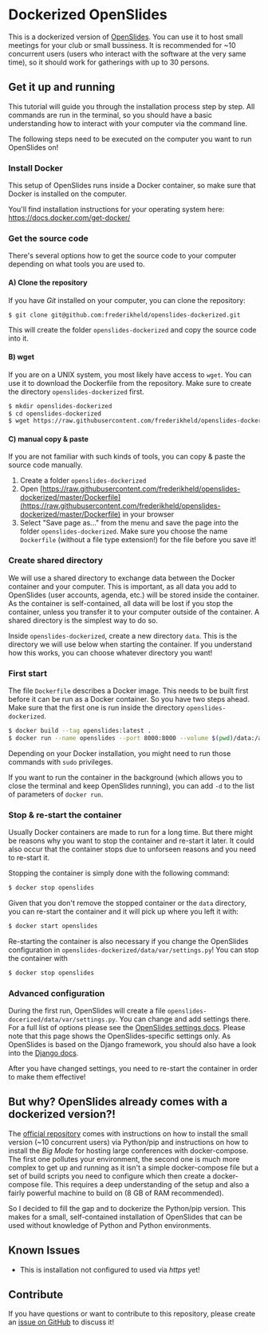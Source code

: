 # Dockerized OpenSlides

This is a dockerized version of [OpenSlides](https://openslides.com/). You can use it to host small meetings for your club or small bussiness. It is recommended for ~10 concurrent users (users who interact with the software at the very same time), so it should work for gatherings with up to 30 persons.

## Get it up and running

This tutorial will guide you through the installation process step by step. All commands are run in the terminal, so you should have a basic understanding how to interact with your computer via the command line.

The following steps need to be executed on the computer you want to run OpenSlides on!

### Install Docker

This setup of OpenSlides runs inside a Docker container, so make sure that Docker is installed on the computer.

You'll find installation instructions for your operating system here: https://docs.docker.com/get-docker/

### Get the source code

There's several options how to get the source code to your computer depending on what tools you are used to.

#### A) Clone the repository

If you have _Git_ installed on your computer, you can clone the repository:

```sh
$ git clone git@github.com:frederikheld/openslides-dockerized.git
```

This will create the folder `openslides-dockerized` and copy the source code into it.

#### B) wget

If you are on a UNIX system, you most likely have access to `wget`. You can use it to download the Dockerfile from the repository. Make sure to create the directory `openslides-dockerized` first.

```sh
$ mkdir openslides-dockerized
$ cd openslides-dockerized
$ wget https://raw.githubusercontent.com/frederikheld/openslides-dockerized/master/Dockerfile
```

#### C) manual copy & paste

If you are not familiar with such kinds of tools, you can copy & paste the source code manually.

1. Create a folder `openslides-dockerized`
2. Open [https://raw.githubusercontent.com/frederikheld/openslides-dockerized/master/Dockerfile](https://raw.githubusercontent.com/frederikheld/openslides-dockerized/master/Dockerfile) in your browser
3. Select "Save page as..." from the menu and save the page into the folder `openslides-dockerized`. Make sure you choose the name `Dockerfile` (without a file type extension!) for the file before you save it!

### Create shared directory

We will use a shared directory to exchange data between the Docker container and your computer. This is important, as all data you add to OpenSlides (user accounts, agenda, etc.) will be stored inside the container. As the container is self-contained, all data will be lost if you stop the container, unless you transfer it to your computer outside of the container. A shared directory is the simplest way to do so.

Inside `openslides-dockerized`, create a new directory `data`. This is the directory we will use below when starting the container. If you understand how this works, you can choose whatever directory you want!

### First start

The file `Dockerfile` describes a Docker image. This needs to be built first before it can be run as a Docker container. So you have two steps ahead. Make sure that the first one is run inside the directory `openslides-dockerized`.

```sh
$ docker build --tag openslides:latest .
$ docker run --name openslides --port 8000:8000 --volume $(pwd)/data:/app/personal_data openslides:latest
```

Depending on your Docker installation, you might need to run those commands with `sudo` privileges.

If you want to run the container in the background (which allows you to close the terminal and keep OpenSlides running), you can add `-d` to the list of parameters of `docker run`.

### Stop & re-start the container

Usually Docker containers are made to run for a long time. But there might be reasons why you want to stop the container and re-start it later. It could also occur that the container stops due to unforseen reasons and you need to re-start it.

Stopping the container is simply done with the following command:

```sh
$ docker stop openslides
```

Given that you don't remove the stopped container or the `data` directory, you can re-start the container and it will pick up where you left it with:

```sh
$ docker start openslides
```

Re-starting the container is also necessary if you change the OpenSlides configuration in `openslides-dockerized/data/var/settings.py`!
You can stop the container with

```sh
$ docker stop openslides
```

### Advanced configuration

During the first run, OpenSlides will create a file `openslides-docerized/data/var/settings.py`. You can change and add settings there. For a full list of options please see the [OpenSlides settings docs](https://github.com/OpenSlides/OpenSlides/blob/master/SETTINGS.rst). Please note that this page shows the OpenSlides-specific settings only. As OpenSlides is based on the Django framework, you should also have a look into the [Django docs](https://docs.djangoproject.com/en/3.0/).

After you have changed settings, you need to re-start the container in order to make them effective!

## But why? OpenSlides already comes with a dockerized version?!

The [official repository](https://github.com/OpenSlides/OpenSlides) comes with instructions on how to install the small version (~10 concurrent users) via Python/pip and instructions on how to install the _Big Mode_ for hosting large conferences with docker-compose. The first one pollutes your environment, the second one is much more complex to get up and running as it isn't a simple docker-compose file but a set of build scripts you need to configure which then create a docker-compose file. This requires a deep understanding of the setup and also a fairly powerful machine to build on (8 GB of RAM recommended).

So I decided to fill the gap and to dockerize the Python/pip version. This makes for a small, self-contained installation of OpenSlides that can be used without knowledge of Python and Python environments.

## Known Issues

- This is installation not configured to used via _https_ yet!

## Contribute

If you have questions or want to contribute to this repository, please create an [issue on GitHub](https://github.com/frederikheld/open-slides/issues) to discuss it!

